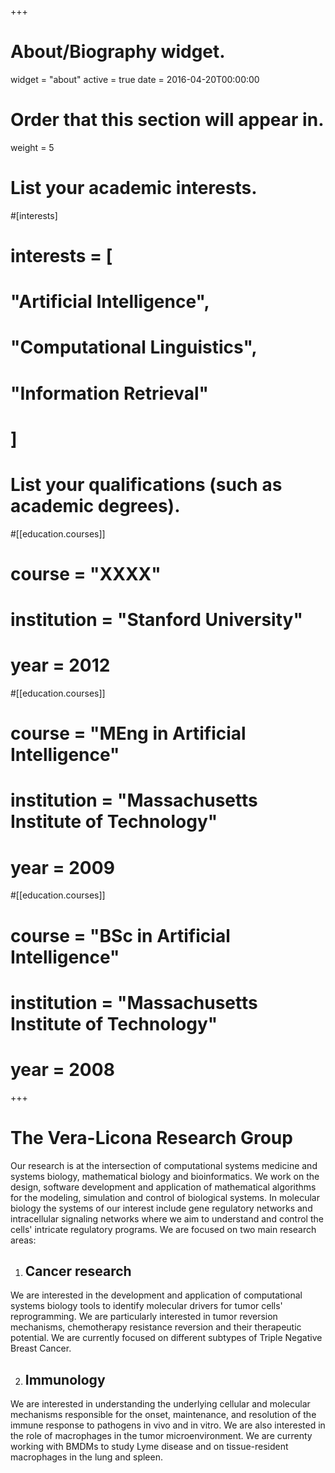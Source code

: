 +++
# About/Biography widget.
widget = "about"
active = true
date = 2016-04-20T00:00:00

# Order that this section will appear in.
weight = 5

  
# List your academic interests.
#[interests]
#  interests = [
#    "Artificial Intelligence",
#    "Computational Linguistics",
#    "Information Retrieval"
# ]

# List your qualifications (such as academic degrees).
#[[education.courses]]
#  course = "XXXX"
#  institution = "Stanford University"
#  year = 2012

#[[education.courses]]
#  course = "MEng in Artificial Intelligence"
#  institution = "Massachusetts Institute of Technology"
#  year = 2009

#[[education.courses]]
#  course = "BSc in Artificial Intelligence"
#  institution = "Massachusetts Institute of Technology"
#  year = 2008
 
+++

# The Vera-Licona Research Group

Our research is at the intersection of computational systems medicine and systems biology, mathematical biology and bioinformatics. We work on the design, software development and application of mathematical algorithms for the modeling, simulation and control of biological systems. In molecular biology the systems of our interest include gene regulatory networks and intracellular signaling networks where we aim to understand and control the cells' intricate regulatory programs. We are focused on two main research areas:

1. ## Cancer research 
We are interested in the development and application of computational systems biology tools to identify molecular drivers for tumor cells' reprogramming. We are particularly interested in tumor reversion mechanisms, chemotherapy resistance reversion and their therapeutic potential. We are currently focused on different subtypes of Triple Negative Breast Cancer.

2. ## Immunology 
We are interested in understanding the underlying cellular and molecular mechanisms responsible for the onset, maintenance, and resolution of the immune response to pathogens in vivo and in vitro. We are also interested in the role of macrophages in the tumor microenvironment. We are currenty working with BMDMs to study Lyme disease and on tissue-resident macrophages in the lung and spleen.
